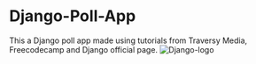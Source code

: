 # Django-Poll-App
This a Django poll app made using tutorials from Traversy Media, Freecodecamp and Django official page.
![Django-logo](img.icons8.com/ios/50/000000/django.png)
